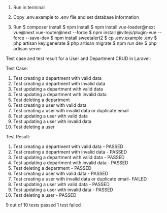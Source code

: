 1. Run in terminal

2. Copy .env.example to .env file and set database information
3. Run 
    $ composer install
    $ npm install
    $ npm install vue-loader@next vue@next vue-router@next --force
    $ npm install @vitejs/plugin-vue --force --save-dev
    $ npm install sweetalert2
    $ cp .env.example .env
    $ php artisan key:generate
    $ php artisan migrate
    $ npm run dev
    $ php artisan serve

Test case and test result for a User and Department CRUD in Laravel:

Test Case:

1. Test creating a department with valid data
2. Test creating a department with invalid data
3. Test updating a department with valid data
4. Test updating a department with invalid data
5. Test deleting a department
6. Test creating a user with valid data
7. Test creating a user with invalid data or duplicate email
8. Test updating a user with valid data
9. Test updating a user with invalid data
10. Test deleting a user


Test Result:

1. Test creating a department with valid data - PASSED
2. Test creating a department with invalid data - PASSED
3. Test updating a department with valid data - PASSED
4. Test updating a department with invalid data - PASSED
5. Test deleting a department - PASSED
6. Test creating a user with valid data - PASSED
7. Test creating a user with invalid data or duplicate email- FAILED
8. Test updating a user with valid data - PASSED
9. Test updating a user with invalid data - PASSED
10. Test deleting a user - PASSED

9 out of 10 tests passed 1 test failed